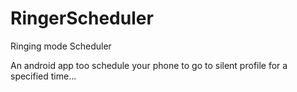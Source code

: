 RingerScheduler
===============

Ringing mode Scheduler

An android app too schedule your phone to go to silent profile for a specified time...

